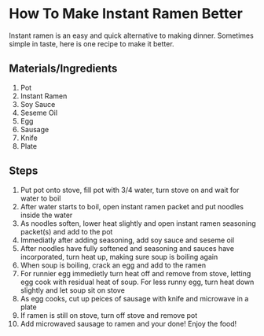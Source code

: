 # How To Make Instant Ramen Better
Instant ramen is an easy and quick alternative to making dinner. Sometimes simple in taste, here is one recipe to make it better.
## Materials/Ingredients
1. Pot
2. Instant Ramen
3. Soy Sauce
4. Seseme Oil
5. Egg
6. Sausage
7. Knife
8. Plate

## Steps
1. Put pot onto stove, fill pot with 3/4 water, turn stove on and wait for water to boil
2. After water starts to boil, open instant ramen packet and put noodles inside the water
3. As noodles soften, lower heat slightly and open instant ramen seasoning packet(s) and add to the pot
4. Immediatly after adding seasoning, add soy sauce and seseme oil
5. After noodles have fully softened and seasoning and sauces have incorporated, turn heat up, making sure soup is boiling again
6. When soup is boiling, crack an egg and add to the ramen
7. For runnier egg immedietly turn heat off and remove from stove, letting egg cook with residual heat of soup. For less runny egg, turn heat down slightly and let soup sit on stove
8. As egg cooks, cut up peices of sausage with knife and microwave in a plate
9. If ramen is still on stove, turn off stove and remove pot
10. Add microwaved sausage to ramen and your done! Enjoy the food!
